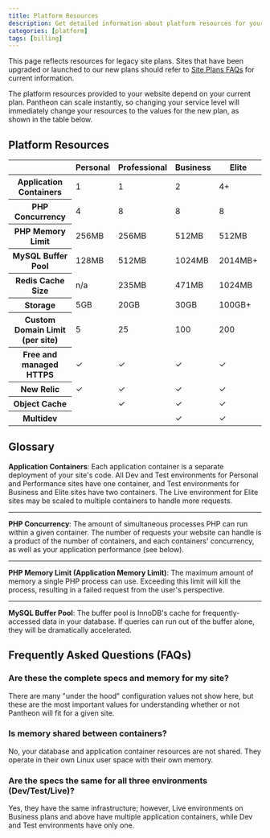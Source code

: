 ```yaml
---
title: Platform Resources
description: Get detailed information about platform resources for your Drupal or WordPress site.
categories: [platform]
tags: [billing]
---
```


This page reflects resources for legacy site plans. Sites that have been upgraded or launched to our new plans should refer to [Site Plans FAQs](/site-plans-faq/) for current information.

The platform resources provided to your website depend on your current plan. Pantheon can scale instantly, so changing your service level will immediately change your resources to the values for the new plan, as shown in the table below.

## Platform Resources

<table class="table table-condensed table-bordered">
    <thead class="thead-inverse">
      <tr>
        <th scope="row" class="thead-inverse"></th>
        <th>Personal</th>
        <th>Professional</th>
        <th>Business</th>
        <th>Elite</th>
      </tr>
    </thead>
    <tbody>
      <tr>
        <th scope="row" class="thead-inverse">Application Containers</th>
        <td>1</td>
        <td>1</td>
        <td>2</td>
        <td>4+</td>
      </tr>
      <tr>
        <th scope="row" class="thead-inverse">PHP Concurrency</th>
        <td>4</td>
        <td>8</td>
        <td>8</td>
        <td>8</td>
      </tr>
      <tr>
        <th scope="row" class="thead-inverse">PHP Memory Limit</th>
        <td>256MB</td>
        <td>256MB</td>
        <td>512MB</td>
        <td>512MB<Popover content="Up to 1024MB is available for certain Elite plans. <a href='https://pantheon.io/pantheon-elite-plans'>Learn more about Pantheon Elite Plans</a> and contact Sales for information about plans with custom resources."/></td>
      </tr>
      <tr>
        <th scope="row" class="thead-inverse">MySQL Buffer Pool</th>
        <td>128MB</td>
        <td>512MB</td>
        <td>1024MB</td>
        <td>2014MB+</td>
      </tr>
      <tr>
        <th scope="row" class="thead-inverse">Redis Cache Size</th>
        <td>n/a</td>
        <td>235MB</td>
        <td>471MB</td>
        <td>1024MB</td>
      </tr>
      <tr>
        <th scope="row" class="thead-inverse">Storage</th>
        <td>5GB</td>
        <td>20GB</td>
        <td>30GB</td>
        <td>100GB+</td>
      </tr>
      <tr>
        <th scope="row" class="thead-inverse">Custom Domain Limit (per site) <Popover content="For details, see <a href='https://pantheon.io/docs/domains/#custom-domains'>Domains and Redirects</a>."/></th>
        <td>5</td>
        <td>25</td>
        <td>100</td>
        <td>200</td>
      </tr>
      <tr>
        <th scope="row" class="thead-inverse">Free and managed HTTPS <Popover content="For details, see <a href='https://pantheon.io/docs/https/'>HTTPS on Pantheon's Global CDN</a>."/></th>
        <td>✓</td>
        <td>✓</td>
        <td>✓</td>
        <td>✓</td>
      </tr>
      <tr>
        <th scope="row" class="thead-inverse">New Relic <Popover content="For details, see <a href='https://pantheon.io/docs/new-relic/'>New Relic APM Pro</a>." /></th>
        <td>✓</td>
        <td>✓</td>
        <td>✓</td>
        <td>✓</td>
      </tr>
      <tr>
        <th scope="row" class="thead-inverse">Object Cache <Popover content="For details, see <a href='https://pantheon.io/docs/object-cache/'>Object Cache (formerly Redis) for Drupal or WordPress</a>."/></th>
        <td></td>
        <td>✓</td>
        <td>✓</td>
        <td>✓</td>
      </tr>
      <tr>
      <th scope="row" class="thead-inverse">Multidev <Popover content="All sites associated with an organization have access to <a href='https://pantheon.io/docs/multidev/'>Multidev</a>, regardless of plan."/></th>
        <td></td>
        <td></td>
        <td>✓</td>
        <td>✓</td>
      </tr>
    </tbody>
</table>

## Glossary

**Application Containers**: Each application container is a separate deployment of your site's code. All Dev and Test environments for Personal and Performance sites have one container, and Test environments for Business and Elite sites have two containers. The Live environment for Elite sites may be scaled to multiple containers to handle more requests.

<hr />

**PHP Concurrency**: The amount of simultaneous processes PHP can run within a given container. The number of requests your website can handle is a product of the number of containers, and each containers' concurrency, as well as your application performance (see below).

<hr />

**PHP Memory Limit (Application Memory Limit)**: The maximum amount of memory a single PHP process can use. Exceeding this limit will kill the process, resulting in a failed request from the user's perspective.

<hr />

**MySQL Buffer Pool**: The buffer pool is InnoDB's cache for frequently-accessed data in your database. If queries can run out of the buffer alone, they will be dramatically accelerated.

## Frequently Asked Questions (FAQs)

### Are these the complete specs and memory for my site?
There are many "under the hood" configuration values not show here, but these are the most important values for understanding whether or not Pantheon will fit for a given site.

### Is memory shared between containers?
No, your database and application container resources are not shared. They operate in their own Linux user space with their own memory.

### Are the specs the same for all three environments (Dev/Test/Live)?
Yes, they have the same infrastructure; however, Live environments on Business plans and above have multiple application containers, while Dev and Test environments have only one.
